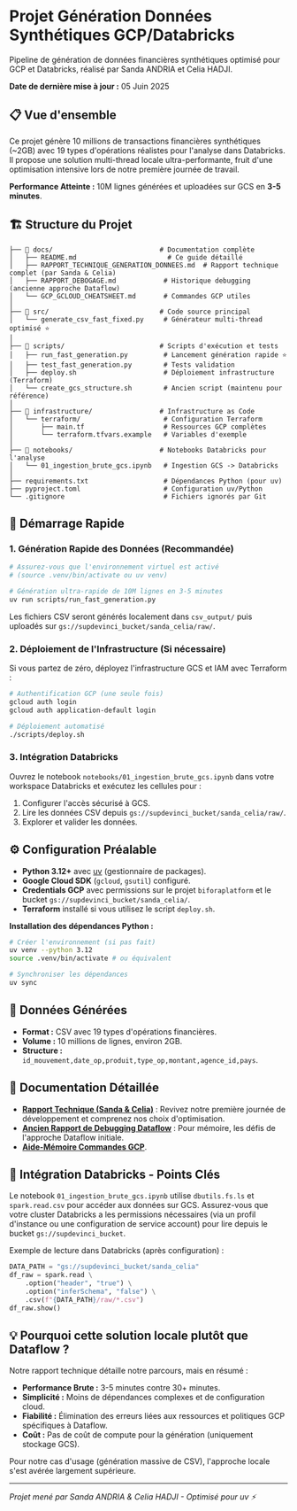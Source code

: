 # Projet Génération Données Synthétiques GCP/Databricks

Pipeline de génération de données financières synthétiques optimisé pour GCP et Databricks, réalisé par Sanda ANDRIA et Celia HADJI.

**Date de dernière mise à jour :** 05 Juin 2025

## 📋 **Vue d'ensemble**

Ce projet génère 10 millions de transactions financières synthétiques (~2GB) avec 19 types d'opérations réalistes pour l'analyse dans Databricks. Il propose une solution multi-thread locale ultra-performante, fruit d'une optimisation intensive lors de notre première journée de travail.

**Performance Atteinte :** 10M lignes générées et uploadées sur GCS en **3-5 minutes**.

## 🏗️ **Structure du Projet**

```
├── 📁 docs/                           # Documentation complète
│   ├── README.md                       # Ce guide détaillé
│   ├── RAPPORT_TECHNIQUE_GENERATION_DONNEES.md  # Rapport technique complet (par Sanda & Celia)
│   ├── RAPPORT_DEBOGAGE.md            # Historique debugging (ancienne approche Dataflow)
│   └── GCP_GCLOUD_CHEATSHEET.md       # Commandes GCP utiles
│
├── 📁 src/                            # Code source principal
│   └── generate_csv_fast_fixed.py     # Générateur multi-thread optimisé ⭐
│
├── 📁 scripts/                        # Scripts d'exécution et tests
│   ├── run_fast_generation.py         # Lancement génération rapide ⭐
│   ├── test_fast_generation.py        # Tests validation
│   ├── deploy.sh                      # Déploiement infrastructure (Terraform)
│   └── create_gcs_structure.sh        # Ancien script (maintenu pour référence)
│
├── 📁 infrastructure/                 # Infrastructure as Code
│   └── terraform/                     # Configuration Terraform
│       ├── main.tf                    # Ressources GCP complètes
│       └── terraform.tfvars.example   # Variables d'exemple
│
├── 📁 notebooks/                      # Notebooks Databricks pour l'analyse
│   └── 01_ingestion_brute_gcs.ipynb   # Ingestion GCS -> Databricks
│
├── requirements.txt                   # Dépendances Python (pour uv)
├── pyproject.toml                     # Configuration uv/Python
└── .gitignore                         # Fichiers ignorés par Git
```

## 🚀 **Démarrage Rapide**

### **1. Génération Rapide des Données (Recommandée)**

```bash
# Assurez-vous que l'environnement virtuel est activé
# (source .venv/bin/activate ou uv venv)

# Génération ultra-rapide de 10M lignes en 3-5 minutes
uv run scripts/run_fast_generation.py
```
Les fichiers CSV seront générés localement dans `csv_output/` puis uploadés sur `gs://supdevinci_bucket/sanda_celia/raw/`.

### **2. Déploiement de l'Infrastructure (Si nécessaire)**

Si vous partez de zéro, déployez l'infrastructure GCS et IAM avec Terraform :
```bash
# Authentification GCP (une seule fois)
gcloud auth login
gcloud auth application-default login

# Déploiement automatisé
./scripts/deploy.sh
```

### **3. Intégration Databricks**

Ouvrez le notebook `notebooks/01_ingestion_brute_gcs.ipynb` dans votre workspace Databricks et exécutez les cellules pour :
1. Configurer l'accès sécurisé à GCS.
2. Lire les données CSV depuis `gs://supdevinci_bucket/sanda_celia/raw/`.
3. Explorer et valider les données.

## ⚙️ **Configuration Préalable**

- **Python 3.12+** avec [uv](https://docs.astral.sh/uv/) (gestionnaire de packages).
- **Google Cloud SDK** (`gcloud`, `gsutil`) configuré.
- **Credentials GCP** avec permissions sur le projet `biforaplatform` et le bucket `gs://supdevinci_bucket/sanda_celia/`.
- **Terraform** installé si vous utilisez le script `deploy.sh`.

**Installation des dépendances Python :**
```bash
# Créer l'environnement (si pas fait)
uv venv --python 3.12
source .venv/bin/activate # ou équivalent

# Synchroniser les dépendances
uv sync
```

## 🎯 **Données Générées**

- **Format :** CSV avec 19 types d'opérations financières.
- **Volume :** 10 millions de lignes, environ 2GB.
- **Structure :** `id_mouvement,date_op,produit,type_op,montant,agence_id,pays`.

## 📖 **Documentation Détaillée**

- **[Rapport Technique (Sanda & Celia)](docs/RAPPORT_TECHNIQUE_GENERATION_DONNEES.md)** : Revivez notre première journée de développement et comprenez nos choix d'optimisation.
- **[Ancien Rapport de Debugging Dataflow](docs/RAPPORT_DEBOGAGE.md)** : Pour mémoire, les défis de l'approche Dataflow initiale.
- **[Aide-Mémoire Commandes GCP](docs/GCP_GCLOUD_CHEATSHEET.md)**.

## 🔗 **Intégration Databricks - Points Clés**

Le notebook `01_ingestion_brute_gcs.ipynb` utilise `dbutils.fs.ls` et `spark.read.csv` pour accéder aux données sur GCS. Assurez-vous que votre cluster Databricks a les permissions nécessaires (via un profil d'instance ou une configuration de service account) pour lire depuis le bucket `gs://supdevinci_bucket`.

Exemple de lecture dans Databricks (après configuration) :
```python
DATA_PATH = "gs://supdevinci_bucket/sanda_celia"
df_raw = spark.read \
    .option("header", "true") \
    .option("inferSchema", "false") \
    .csv(f"{DATA_PATH}/raw/*.csv")
df_raw.show()
```

## 💡 **Pourquoi cette solution locale plutôt que Dataflow ?**

Notre rapport technique détaille notre parcours, mais en résumé :
- **Performance Brute :** 3-5 minutes contre 30+ minutes.
- **Simplicité :** Moins de dépendances complexes et de configuration cloud.
- **Fiabilité :** Élimination des erreurs liées aux ressources et politiques GCP spécifiques à Dataflow.
- **Coût :** Pas de coût de compute pour la génération (uniquement stockage GCS).

Pour notre cas d'usage (génération massive de CSV), l'approche locale s'est avérée largement supérieure.

---

*Projet mené par Sanda ANDRIA & Celia HADJI - Optimisé pour uv ⚡*
